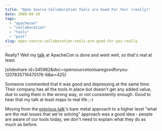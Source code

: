 ```yaml
---
title: "Open Source Collaboration Tools are Good For You! (really)"
date: 2008-04-10
tags: 
  - "apachecon"
  - "collaboration"
  - "tools"
  - "post"
slug: open-source-collaboration-tools-are-good-for-you-really
---
```


Really? Well my [talk](http://eu.apachecon.com/eu2008/program/talk/2481) at ApacheCon is done and went well, so that's real at least.

\[slideshare id=345982&doc=opensourcetoolsaregoodforyou-1207835716470176-8&w=425\]

Someone commented that it was good and depressing at the same time. Their company has all the tools in place but doesn't get any added value, due to using them in the wrong way, or not consistently enough. Good to hear that my talk at least maps to real life ;-)

Moving from the [previous talk](http://grep.codeconsult.ch/2007/11/30/open-source-collaboration-tools-are-good-for-you/)'s bare metal approach to a higher level "what are the real issues that we're solving" approach was a good idea - people are aware of our tools today, we don't need to explain what they do as much as before.
